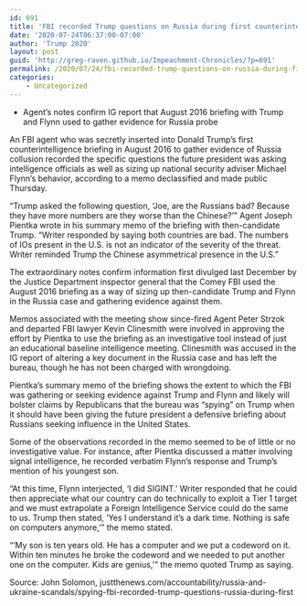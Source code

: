 ```yaml
---
id: 691
title: 'FBI recorded Trump questions on Russia during first counterintelligence briefing'
date: '2020-07-24T06:37:00-07:00'
author: 'Trump 2020'
layout: post
guid: 'http://greg-raven.github.io/Impeachment-Chronicles/?p=691'
permalink: /2020/07/24/fbi-recorded-trump-questions-on-russia-during-first-counterintelligence-briefing/
categories:
    - Uncategorized
---
```


- Agent’s notes confirm IG report that August 2016 briefing with Trump and Flynn used to gather evidence for Russia probe

An FBI agent who was secretly inserted into Donald Trump’s first counterintelligence briefing in August 2016 to gather evidence of Russia collusion recorded the specific questions the future president was asking intelligence officials as well as sizing up national security adviser Michael Flynn’s behavior, according to a memo declassified and made public Thursday.

“Trump asked the following question, ‘Joe, are the Russians bad? Because they have more numbers are they worse than the Chinese?’” Agent Joseph Pientka wrote in his summary memo of the briefing with then-candidate Trump. “Writer responded by saying both countries are bad. The numbers of IOs present in the U.S. is not an indicator of the severity of the threat. Writer reminded Trump the Chinese asymmetrical presence in the U.S.”

The extraordinary notes confirm information first divulged last December by the Justice Department inspector general that the Comey FBI used the August 2016 briefing as a way of sizing up then-candidate Trump and Flynn in the Russia case and gathering evidence against them.

Memos associated with the meeting show since-fired Agent Peter Strzok and departed FBI lawyer Kevin Clinesmith were involved in approving the effort by Pientka to use the briefing as an investigative tool instead of just an educational baseline intelligence meeting. Clinesmith was accused in the IG report of altering a key document in the Russia case and has left the bureau, though he has not been charged with wrongdoing.

Pientka’s summary memo of the briefing shows the extent to which the FBI was gathering or seeking evidence against Trump and Flynn and likely will bolster claims by Republicans that the bureau was “spying” on Trump when it should have been giving the future president a defensive briefing about Russians seeking influence in the United States.

Some of the observations recorded in the memo seemed to be of little or no investigative value. For instance, after Pientka discussed a matter involving signal intelligence, he recorded verbatim Flynn’s response and Trump’s mention of his youngest son.

“At this time, Flynn interjected, ‘I did SIGINT.’ Writer responded that he could then appreciate what our country can do technically to exploit a Tier 1 target and we must extrapolate a Foreign Intelligence Service could do the same to us. Trump then stated, ‘Yes I understand it’s a dark time. Nothing is safe on computers anymore,’” the memo stated.

“‘My son is ten years old. He has a computer and we put a codeword on it. Within ten minutes he broke the codeword and we needed to put another one on the computer. Kids are genius,’” the memo quoted Trump as saying.

Source: John Solomon, justthenews.com/accountability/russia-and-ukraine-scandals/spying-fbi-recorded-trump-questions-russia-during-first